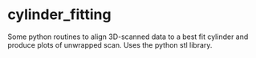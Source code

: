 # cylinder_fitting
Some python routines to align 3D-scanned data to a best fit cylinder and produce plots of unwrapped scan. Uses the python stl library.
